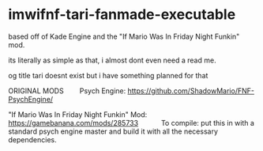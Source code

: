 # imwifnf-tari-fanmade-executable
based off of Kade Engine and the "If Mario Was In Friday Night Funkin" mod.

its literally as simple as that, i almost dont even need a read me.


og title tari doesnt exist but i have something planned for that


ORIGINAL MODS
⠀
⠀
Psych Engine: https://github.com/ShadowMario/FNF-PsychEngine/

"If Mario Was In Friday Night Funkin" Mod: https://gamebanana.com/mods/285733
⠀
⠀
⠀
To compile: put this in with a standard psych engine master and build it with all the necessary dependencies.
